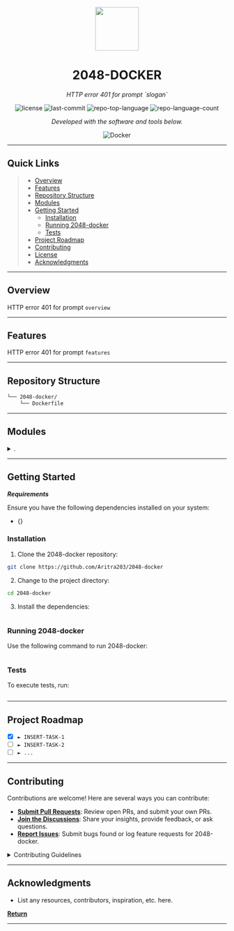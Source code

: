<p align="center">
  <img src="https://cdn-icons-png.flaticon.com/512/6295/6295417.png" width="100" />
</p>
<p align="center">
    <h1 align="center">2048-DOCKER</h1>
</p>
<p align="center">
    <em>HTTP error 401 for prompt `slogan`</em>
</p>
<p align="center">
	<img src="https://img.shields.io/github/license/Aritra203/2048-docker?style=flat&color=0080ff" alt="license">
	<img src="https://img.shields.io/github/last-commit/Aritra203/2048-docker?style=flat&logo=git&logoColor=white&color=0080ff" alt="last-commit">
	<img src="https://img.shields.io/github/languages/top/Aritra203/2048-docker?style=flat&color=0080ff" alt="repo-top-language">
	<img src="https://img.shields.io/github/languages/count/Aritra203/2048-docker?style=flat&color=0080ff" alt="repo-language-count">
<p>
<p align="center">
		<em>Developed with the software and tools below.</em>
</p>
<p align="center">
	<img src="https://img.shields.io/badge/Docker-2496ED.svg?style=flat&logo=Docker&logoColor=white" alt="Docker">
</p>
<hr>

##  Quick Links

> - [ Overview](#-overview)
> - [ Features](#-features)
> - [ Repository Structure](#-repository-structure)
> - [ Modules](#-modules)
> - [ Getting Started](#-getting-started)
>   - [ Installation](#-installation)
>   - [ Running 2048-docker](#-running-2048-docker)
>   - [ Tests](#-tests)
> - [ Project Roadmap](#-project-roadmap)
> - [ Contributing](#-contributing)
> - [ License](#-license)
> - [ Acknowledgments](#-acknowledgments)

---

##  Overview

HTTP error 401 for prompt `overview`

---

##  Features

HTTP error 401 for prompt `features`

---

##  Repository Structure

```sh
└── 2048-docker/
    └── Dockerfile
```

---

##  Modules

<details closed><summary>.</summary>

| File                                                                          | Summary                                |
| ---                                                                           | ---                                    |
| [Dockerfile](https://github.com/Aritra203/2048-docker/blob/master/Dockerfile) | HTTP error 401 for prompt `Dockerfile` |

</details>

---

##  Getting Started

***Requirements***

Ensure you have the following dependencies installed on your system:

* {}

###  Installation

1. Clone the 2048-docker repository:

```sh
git clone https://github.com/Aritra203/2048-docker
```

2. Change to the project directory:

```sh
cd 2048-docker
```

3. Install the dependencies:

```sh

```

###  Running 2048-docker

Use the following command to run 2048-docker:

```sh

```

###  Tests

To execute tests, run:

```sh

```

---

##  Project Roadmap

- [X] `► INSERT-TASK-1`
- [ ] `► INSERT-TASK-2`
- [ ] `► ...`

---

##  Contributing

Contributions are welcome! Here are several ways you can contribute:

- **[Submit Pull Requests](https://github.com/Aritra203/2048-docker/blob/main/CONTRIBUTING.md)**: Review open PRs, and submit your own PRs.
- **[Join the Discussions](https://github.com/Aritra203/2048-docker/discussions)**: Share your insights, provide feedback, or ask questions.
- **[Report Issues](https://github.com/Aritra203/2048-docker/issues)**: Submit bugs found or log feature requests for 2048-docker.

<details closed>
    <summary>Contributing Guidelines</summary>

1. **Fork the Repository**: Start by forking the project repository to your GitHub account.
2. **Clone Locally**: Clone the forked repository to your local machine using a Git client.
   ```sh
   git clone https://github.com/Aritra203/2048-docker
   ```
3. **Create a New Branch**: Always work on a new branch, giving it a descriptive name.
   ```sh
   git checkout -b new-feature-x
   ```
4. **Make Your Changes**: Develop and test your changes locally.
5. **Commit Your Changes**: Commit with a clear message describing your updates.
   ```sh
   git commit -m 'Implemented new feature x.'
   ```
6. **Push to GitHub**: Push the changes to your forked repository.
   ```sh
   git push origin new-feature-x
   ```
7. **Submit a Pull Request**: Create a PR against the original project repository. Clearly describe the changes and their motivations.

Once your PR is reviewed and approved, it will be merged into the main branch.

</details>

---

##  Acknowledgments

- List any resources, contributors, inspiration, etc. here.

[**Return**](#-quick-links)

---
